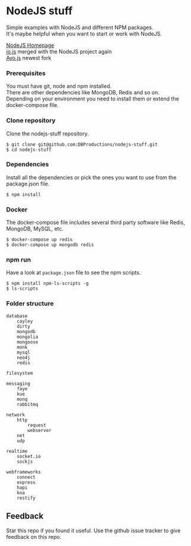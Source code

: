 # NodeJS stuff

Simple examples with NodeJS and different NPM packages.  
It's maybe helpful when you want to start or work with NodeJS.  

[NodeJS Homepage](https://nodejs.org)  
[io.js](https://iojs.org) merged with the NodeJS project again  
[Ayo.js](https://github.com/ayojs/ayo) newest fork  

### Prerequisites

You must have git, node and npm installed.  
There are other dependencies like MongoDB, Redis and so on.  
Depending on your environment you need to install them or extend the docker-compose file.

### Clone repository

Clone the nodejs-stuff repository.

    $ git clone git@github.com:DBProductions/nodejs-stuff.git
    $ cd nodejs-stuff

### Dependencies

Install all the dependencies or pick the ones you want to use from the package.json file.

    $ npm install

### Docker

The docker-compose file includes several third party software like Redis, MongoDB, MySQL, etc.  

    $ docker-compose up redis
    $ docker-compose up mongodb redis

### npm run

Have a look at `package.json` file to see the npm scripts.  

    $ npm install npm-ls-scripts -g
    $ ls-scripts


### Folder structure

    database
        cayley
        dirty
        mongodb
        mongolia
        mongoose
        monk
        mysql
        neo4j
        redis

    filesystem

    messaging
        faye
        kue
        monq
        rabbitmq

    network
        http
            request    
            webserver
        net
        udp

    realtime
        socket.io
        sockjs

    webframeworks
        connect
        express
        hapi
        koa
        restify

## Feedback
Star this repo if you found it useful. Use the github issue tracker to give feedback on this repo.
